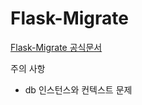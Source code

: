 # Flask-Migrate

[Flask-Migrate 공식문서](https://flask-migrate.readthedocs.io/en/latest/)

주의 사항

* db 인스턴스와 컨텍스트 문제
